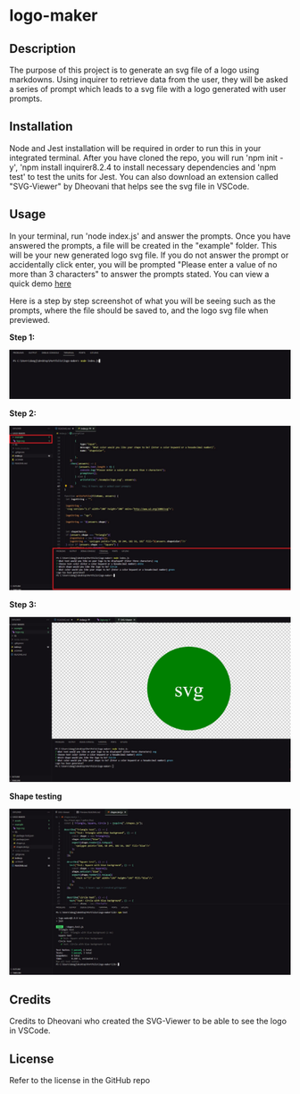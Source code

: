 # logo-maker


## Description

The purpose of this project is to generate an svg file of a logo using markdowns. Using inquirer to retrieve data from the user, they will be asked a series of prompt which leads to a svg file with a logo generated with user prompts. 

## Installation

Node and Jest installation will be required in order to run this in your integrated terminal. After you have cloned the repo, you will run 'npm init -y', 'npm install inquirer8.2.4 to install necessary dependencies and 'npm test' to test the units for Jest. You can also download an extension called "SVG-Viewer" by Dheovani that helps see the svg file in VSCode.

## Usage

In your terminal, run 'node index.js' and answer the prompts. Once you have answered the prompts, a file will be created in the "example" folder. This will be your new generated logo svg file. If you do not answer the prompt or accidentally click enter, you will be prompted "Please enter a value of no more than 3 characters" to answer the prompts stated. You can view a quick demo [here](https://watch.screencastify.com/v/h7VUCER5dMf0nPZaOqcx)


Here is a step by step screenshot of what you will be seeing such as the prompts, where the file should be saved to, and the logo svg file when previewed. 


**Step 1:**


![Screenshot of first step](./assets/step-1.jpg)


**Step 2:** 


![Screenshot of second step](./assets/step-2.jpg)


**Step 3:**

![Screenshot of third step](./assets/step-3.jpg)


**Shape testing** 

![Screenshot of first step](./assets/shape-testing.jpg)

## Credits

Credits to Dheovani who created the SVG-Viewer to be able to see the logo in VSCode.  

## License

Refer to the license in the GitHub repo